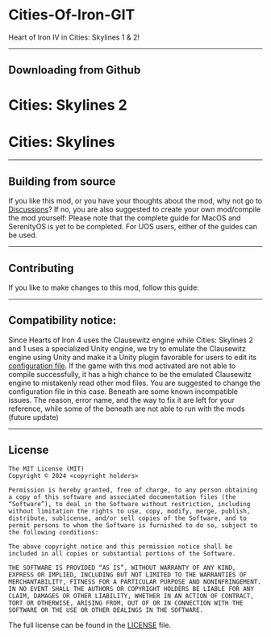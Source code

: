 # Cities-Of-Iron-GIT

Heart of Iron IV in Cities: Skylines 1 & 2!

---

## Downloading from Github
# Cities: Skylines 2


# Cities: Skylines


---

## Building from source
If you like this mod, or you have your thoughts about the mod, why not go to [Discussions]()? If no, you are also suggested to create your own mod/compile the mod yourself: Please note that the complete guide for MacOS and SerenityOS is yet to be completed. For UOS users, either of the guides can be used.

---

## Contributing
If you like to make changes to this mod, follow this guide:

---

## Compatibility notice:
Since Hearts of Iron 4 uses the Clausewitz engine while Cities: Skylines 2 and 1 uses a specialized Unity engine, we try to emulate the Clausewitz engine using Unity and make it a Unity plugin favorable for users to edit its [configuration file](). If the game with this mod activated are not able to compile successfully, it has a high chance to be the emulated Clausewitz engine to mistakenly read other mod files. You are suggested to change the configuration file in this case.
Beneath are some known incompatible issues. The reason, error name, and the way to fix it are left for your reference, while some of the beneath are not able to run with the mods (future update)

---

## License
```
The MIT License (MIT)
Copyright © 2024 <copyright holders>

Permission is hereby granted, free of charge, to any person obtaining a copy of this software and associated documentation files (the “Software”), to deal in the Software without restriction, including without limitation the rights to use, copy, modify, merge, publish, distribute, sublicense, and/or sell copies of the Software, and to permit persons to whom the Software is furnished to do so, subject to the following conditions:

The above copyright notice and this permission notice shall be included in all copies or substantial portions of the Software.

THE SOFTWARE IS PROVIDED “AS IS”, WITHOUT WARRANTY OF ANY KIND, EXPRESS OR IMPLIED, INCLUDING BUT NOT LIMITED TO THE WARRANTIES OF MERCHANTABILITY, FITNESS FOR A PARTICULAR PURPOSE AND NONINFRINGEMENT. IN NO EVENT SHALL THE AUTHORS OR COPYRIGHT HOLDERS BE LIABLE FOR ANY CLAIM, DAMAGES OR OTHER LIABILITY, WHETHER IN AN ACTION OF CONTRACT, TORT OR OTHERWISE, ARISING FROM, OUT OF OR IN CONNECTION WITH THE SOFTWARE OR THE USE OR OTHER DEALINGS IN THE SOFTWARE.

```

The full license can be found in the [LICENSE](LICENSE) file.
